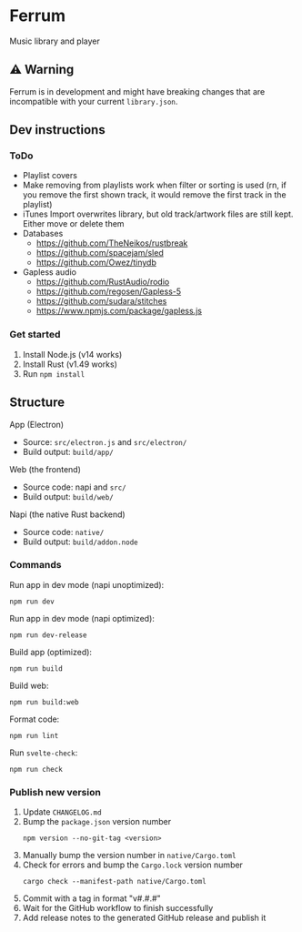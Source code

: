 # Ferrum

Music library and player

## ⚠️ Warning
Ferrum is in development and might have breaking changes that are incompatible with your current `library.json`.

## Dev instructions

### ToDo

- Playlist covers
- Make removing from playlists work when filter or sorting is used (rn, if you remove the first shown track, it would remove the first track in the playlist)
- iTunes Import overwrites library, but old track/artwork files are still kept. Either move or delete them
- Databases
  - https://github.com/TheNeikos/rustbreak
  - https://github.com/spacejam/sled
  - https://github.com/Owez/tinydb
- Gapless audio
  - https://github.com/RustAudio/rodio
  - https://github.com/regosen/Gapless-5
  - https://github.com/sudara/stitches
  - https://www.npmjs.com/package/gapless.js

### Get started

1. Install Node.js (v14 works)
2. Install Rust (v1.49 works)
3. Run `npm install`

## Structure

App (Electron)
- Source: `src/electron.js` and `src/electron/`
- Build output: `build/app/`

Web (the frontend)
- Source code: napi and `src/`
- Build output: `build/web/`

Napi (the native Rust backend)
- Source code: `native/`
- Build output: `build/addon.node`

### Commands

Run app in dev mode (napi unoptimized):
```
npm run dev
```

Run app in dev mode (napi optimized):
```
npm run dev-release
```

Build app (optimized):
```
npm run build
```

Build web:
```
npm run build:web
```

Format code:
```
npm run lint
```

Run `svelte-check`:
```
npm run check
```

### Publish new version
1. Update `CHANGELOG.md`
2. Bump the `package.json` version number
    ```
    npm version --no-git-tag <version>
    ```
3. Manually bump the version number in `native/Cargo.toml`
4. Check for errors and bump the `Cargo.lock` version number
    ```
    cargo check --manifest-path native/Cargo.toml
    ```
5. Commit with a tag in format "v#.#.#"
6. Wait for the GitHub workflow to finish successfully
7. Add release notes to the generated GitHub release and publish it
